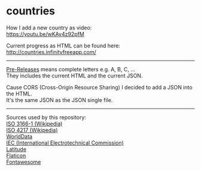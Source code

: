 # countries

How I add a new country as video:  
https://youtu.be/wKAy4z92pfM

Current progress as HTML can be found here:  
http://countries.infinityfreeapp.com/
  
___
  
[Pre-Releases](https://github.com/Espoleon/countries/releases) means complete letters e.g. A, B, C, ...  
They includes the current HTML and the current JSON.  
  
Cause CORS (Cross-Origin Resource Sharing) I decided to add a JSON into the HTML.  
It's the same JSON as the JSON single file.
  
___  
  
Sources used by this repository:  
[ISO 3166-1 (Wikipedia)](https://en.wikipedia.org/wiki/ISO_3166-1)  
[ISO 4217 (Wikipedia)](https://en.wikipedia.org/wiki/ISO_4217)  
[WorldData](https://www.worlddata.info/)  
[IEC (International Electrotechnical Commission)](https://www.iec.ch/world-plugs)  
[Latitude](https://latitude.to/map)  
[Flaticon](https://www.flaticon.com/)  
[Fontawesome](https://fontawesome.com/)  
